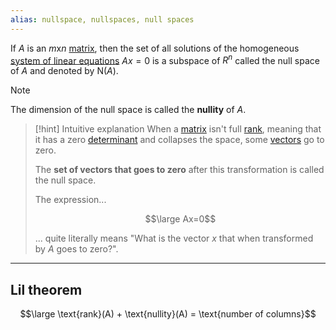 ```yaml
---
alias: nullspace, nullspaces, null spaces
---
```


If $A$ is an $m$x$n$ [matrix](Matrices.md), then the set of all solutions of the homogeneous [system of linear equations](Systems%20of%20Linear%20Equations.md) $Ax=0$ is a subspace of $R^n$ called the null space of $A$ and denoted by $\text{N}(A)$.

> [!note]
> The dimension of the null space is called the **nullity** of $A$.

> [!hint] Intuitive explanation
> When a [matrix](Matrices.md) isn't full [rank](Rank.md), meaning that it has a zero [determinant](Determinant.md) and collapses the space, some [vectors](Vectors.md) go to zero.
> 
> The **set of vectors that goes to zero** after this transformation is called the null space.
> 
> The expression...
> 
> $$\large Ax=0$$
> 
> ... quite literally means "What is the vector $x$ that when transformed by $A$ goes to zero?".

---

## Lil theorem

$$\large \text{rank}(A) + \text{nullity}(A) = \text{number of columns}$$